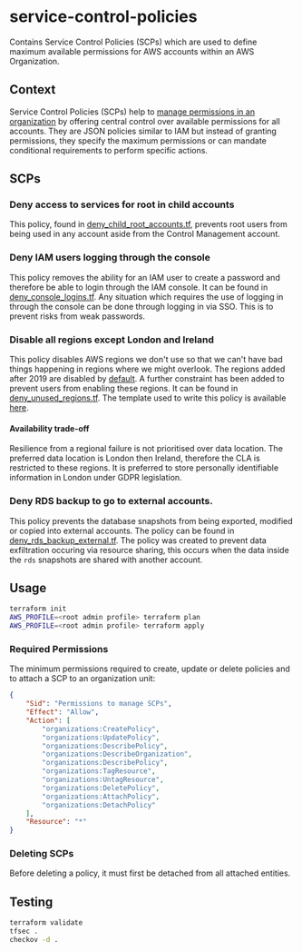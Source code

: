 # service-control-policies

Contains Service Control Policies (SCPs) which are used to define maximum available permissions for AWS accounts within an AWS Organization.

## Context

Service Control Policies (SCPs) help to [manage permissions in an organization](https://docs.aws.amazon.com/organizations/latest/userguide/orgs_manage_policies_scps.html) by offering central control over available permissions for all accounts. They are JSON policies similar to IAM but instead of granting permissions, they specify the maximum permissions or can mandate conditional requirements to perform specific actions.

## SCPs

### Deny access to services for root in child accounts

This policy, found in [deny_child_root_accounts.tf](./deny_child_root_accounts.tf), prevents root users from being used in any account aside from the Control Management account.

### Deny IAM users logging through the console

This policy removes the ability for an IAM user to create a password and therefore be able to login through the IAM console. It can be found in [deny_console_logins.tf](./deny_console_logins.tf). Any situation which requires the use of logging in through the console can be done through logging in via SSO. This is to prevent risks from weak passwords.

### Disable all regions except London and Ireland

This policy disables AWS regions we don't use so that we can't have bad things happening in regions where we might overlook. The regions added after 2019 are disabled by [default](https://docs.aws.amazon.com/general/latest/gr/rande-manage.html). A further constraint has been added to prevent users from enabling these regions. It can be found in [deny_unused_regions.tf](./deny_unused_regions.tf). The template used to write this policy is available [here](https://controltower.aws-management.tools/security/restrict_regions/).

#### Availability trade-off

Resilience from a regional failure is not prioritised over data location. The preferred data location is London then Ireland, therefore the CLA is restricted to these regions. It is preferred to store personally identifiable information in London under GDPR legislation.

### Deny RDS backup to go to external accounts.

This policy prevents the database snapshots from being exported, modified or copied into external accounts. The policy can be found in [deny_rds_backup_external.tf](./deny_rds_backup_external.tf). The policy was created to prevent data exfiltration occuring via resource sharing, this occurs when the data inside the `rds` snapshots are shared with another account.   

## Usage

```bash
terraform init
AWS_PROFILE=<root admin profile> terraform plan
AWS_PROFILE=<root admin profile> terraform apply
```

### Required Permissions

The minimum permissions required to create, update or delete policies and to attach a SCP to an organization unit:

```json
{
    "Sid": "Permissions to manage SCPs",
    "Effect": "Allow",
    "Action": [
        "organizations:CreatePolicy",
        "organizations:UpdatePolicy",
        "organizations:DescribePolicy",
        "organizations:DescribeOrganization",
        "organizations:DescribePolicy",
        "organizations:TagResource",
        "organizations:UntagResource",
        "organizations:DeletePolicy",
        "organizations:AttachPolicy",
        "organizations:DetachPolicy"
    ],
    "Resource": "*"
}
```

### Deleting SCPs

Before deleting a policy, it must first be detached from all attached entities.

## Testing

```bash
terraform validate
tfsec .
checkov -d .
```
